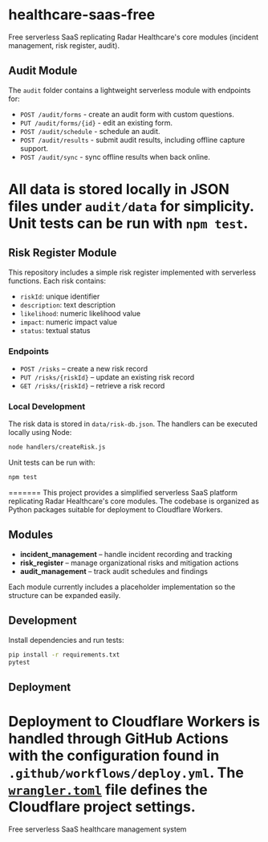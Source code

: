 # healthcare-saas-free


Free serverless SaaS replicating Radar Healthcare's core modules (incident management, risk register, audit).

## Audit Module

The `audit` folder contains a lightweight serverless module with endpoints for:

* `POST /audit/forms` - create an audit form with custom questions.
* `PUT /audit/forms/{id}` - edit an existing form.
* `POST /audit/schedule` - schedule an audit.
* `POST /audit/results` - submit audit results, including offline capture support.
* `POST /audit/sync` - sync offline results when back online.

All data is stored locally in JSON files under `audit/data` for simplicity. Unit tests can be run with `npm test`.
=======
## Risk Register Module

This repository includes a simple risk register implemented with serverless functions. Each risk contains:

- `riskId`: unique identifier
- `description`: text description
- `likelihood`: numeric likelihood value
- `impact`: numeric impact value
- `status`: textual status

### Endpoints

- `POST /risks` – create a new risk record
- `PUT /risks/{riskId}` – update an existing risk record
- `GET /risks/{riskId}` – retrieve a risk record

### Local Development

The risk data is stored in `data/risk-db.json`. The handlers can be executed locally using Node:

```bash
node handlers/createRisk.js
```

Unit tests can be run with:

```bash
npm test
```
=======
This project provides a simplified serverless SaaS platform replicating Radar Healthcare's core modules. The codebase is organized as Python packages suitable for deployment to Cloudflare Workers.

## Modules

- **incident_management** – handle incident recording and tracking
- **risk_register** – manage organizational risks and mitigation actions
- **audit_management** – track audit schedules and findings

Each module currently includes a placeholder implementation so the structure can be expanded easily.

## Development

Install dependencies and run tests:

```bash
pip install -r requirements.txt
pytest
```

## Deployment

Deployment to Cloudflare Workers is handled through GitHub Actions with the configuration found in `.github/workflows/deploy.yml`. The [`wrangler.toml`](./wrangler.toml) file defines the Cloudflare project settings.
=======
Free serverless SaaS healthcare management system


